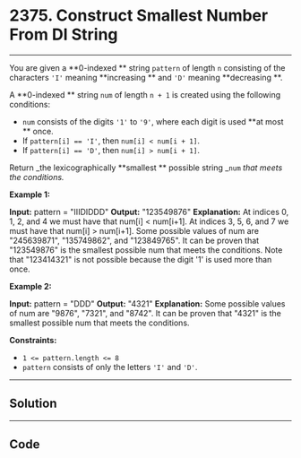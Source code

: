 # 2375. Construct Smallest Number From DI String

---

You are given a **0-indexed ** string `pattern` of length `n` consisting of the characters `'I'` meaning **increasing ** and `'D'` meaning **decreasing **.

A **0-indexed ** string `num` of length `n + 1` is created using the following conditions:

  * `num` consists of the digits `'1'` to `'9'`, where each digit is used **at most ** once.
  * If `pattern[i] == 'I'`, then `num[i] < num[i + 1]`.
  * If `pattern[i] == 'D'`, then `num[i] > num[i + 1]`.



Return _the lexicographically **smallest ** possible string _`num` _that meets the conditions._

 

**Example 1:**


**Input:** pattern = "IIIDIDDD"
**Output:** "123549876"
**Explanation:** At indices 0, 1, 2, and 4 we must have that num[i] < num[i+1].
At indices 3, 5, 6, and 7 we must have that num[i] > num[i+1].
Some possible values of num are "245639871", "135749862", and "123849765".
It can be proven that "123549876" is the smallest possible num that meets the conditions.
Note that "123414321" is not possible because the digit '1' is used more than once.

**Example 2:**


**Input:** pattern = "DDD"
**Output:** "4321"
**Explanation:**
Some possible values of num are "9876", "7321", and "8742".
It can be proven that "4321" is the smallest possible num that meets the conditions.


 

**Constraints:**

  * `1 <= pattern.length <= 8`
  * `pattern` consists of only the letters `'I'` and `'D'`.

---

## Solution



---

## Code
```python


```